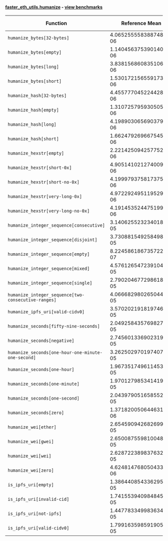 #### [faster_eth_utils.humanize](https://github.com/BobTheBuidler/faster-eth-utils/blob/master/faster_eth_utils/humanize.py) - [view benchmarks](https://github.com/BobTheBuidler/faster-eth-utils/blob/master/benchmarks/test_humanize_benchmarks.py)

| Function | Reference Mean | Faster Mean | % Change | Speedup (%) | x Faster | Faster |
|----------|---------------|-------------|----------|-------------|----------|--------|
| `humanize_bytes[32-bytes]` | 4.065255558388748e-06 | 2.6343471110935584e-06 | 35.20% | 54.32% | 1.54x | ✅ |
| `humanize_bytes[empty]` | 1.1404563753901404e-06 | 8.450204894113575e-07 | 25.91% | 34.96% | 1.35x | ✅ |
| `humanize_bytes[long]` | 3.8381568608351065e-06 | 2.4286165973163235e-06 | 36.72% | 58.04% | 1.58x | ✅ |
| `humanize_bytes[short]` | 1.530172156559173e-06 | 1.1880900497952277e-06 | 22.36% | 28.79% | 1.29x | ✅ |
| `humanize_hash[32-bytes]` | 4.455777045224428e-06 | 2.603701773312843e-06 | 41.57% | 71.13% | 1.71x | ✅ |
| `humanize_hash[empty]` | 1.3107257959305054e-06 | 8.527353995793227e-07 | 34.94% | 53.71% | 1.54x | ✅ |
| `humanize_hash[long]` | 4.1989030656903794e-06 | 2.418139410296346e-06 | 42.41% | 73.64% | 1.74x | ✅ |
| `humanize_hash[short]` | 1.662479269667545e-06 | 1.1950990400318617e-06 | 28.11% | 39.11% | 1.39x | ✅ |
| `humanize_hexstr[empty]` | 2.221425094257752e-06 | 6.913060842399103e-07 | 68.88% | 221.34% | 3.21x | ✅ |
| `humanize_hexstr[short-0x]` | 4.9051410212740095e-06 | 2.29928824499374e-06 | 53.12% | 113.33% | 2.13x | ✅ |
| `humanize_hexstr[short-no-0x]` | 4.199979375817375e-06 | 1.759854536476911e-06 | 58.10% | 138.65% | 2.39x | ✅ |
| `humanize_hexstr[very-long-0x]` | 4.972292495119529e-06 | 2.2170369629503656e-06 | 55.41% | 124.28% | 2.24x | ✅ |
| `humanize_hexstr[very-long-no-0x]` | 4.191453524475199e-06 | 1.8626716577576269e-06 | 55.56% | 125.02% | 2.25x | ✅ |
| `humanize_integer_sequence[consecutive]` | 3.140625523234018e-05 | 2.4779968488772714e-05 | 21.10% | 26.74% | 1.27x | ✅ |
| `humanize_integer_sequence[disjoint]` | 3.730881549258498e-05 | 3.0264009781575042e-05 | 18.88% | 23.28% | 1.23x | ✅ |
| `humanize_integer_sequence[empty]` | 8.224586186735722e-07 | 6.522995143063591e-07 | 20.69% | 26.09% | 1.26x | ✅ |
| `humanize_integer_sequence[mixed]` | 4.576126547239104e-05 | 3.79653112681024e-05 | 17.04% | 20.53% | 1.21x | ✅ |
| `humanize_integer_sequence[single]` | 2.7902046772986185e-05 | 2.086476721624264e-05 | 25.22% | 33.73% | 1.34x | ✅ |
| `humanize_integer_sequence[two-consecutive-ranges]` | 4.066682980265044e-05 | 3.373041156783683e-05 | 17.06% | 20.56% | 1.21x | ✅ |
| `humanize_ipfs_uri[valid-cidv0]` | 3.5702021918197466e-05 | 3.29733209392396e-05 | 7.64% | 8.28% | 1.08x | ✅ |
| `humanize_seconds[fifty-nine-seconds]` | 2.0492584357698277e-05 | 1.8888407891778374e-05 | 7.83% | 8.49% | 1.08x | ✅ |
| `humanize_seconds[negative]` | 2.7456013369023193e-05 | 1.8849479446165693e-05 | 31.35% | 45.66% | 1.46x | ✅ |
| `humanize_seconds[one-hour-one-minute-one-second]` | 3.2625029701974075e-05 | 2.0925209276688305e-05 | 35.86% | 55.91% | 1.56x | ✅ |
| `humanize_seconds[one-hour]` | 1.9673517496114533e-05 | 1.7702485719396156e-05 | 10.02% | 11.13% | 1.11x | ✅ |
| `humanize_seconds[one-minute]` | 1.9701279853414195e-05 | 1.8383401559644938e-05 | 6.69% | 7.17% | 1.07x | ✅ |
| `humanize_seconds[one-second]` | 2.0439790516585523e-05 | 1.8822953656979947e-05 | 7.91% | 8.59% | 1.09x | ✅ |
| `humanize_seconds[zero]` | 1.3718200506446315e-06 | 1.0575721528759553e-06 | 22.91% | 29.71% | 1.30x | ✅ |
| `humanize_wei[ether]` | 2.654590942682699e-05 | 2.5714586272743546e-05 | 3.13% | 3.23% | 1.03x | ✅ |
| `humanize_wei[gwei]` | 2.650087559810048e-05 | 2.5199151025549306e-05 | 4.91% | 5.17% | 1.05x | ✅ |
| `humanize_wei[wei]` | 2.6287223898376328e-05 | 2.4550037022478643e-05 | 6.61% | 7.08% | 1.07x | ✅ |
| `humanize_wei[zero]` | 4.6248147680504336e-06 | 3.936224670195098e-06 | 14.89% | 17.49% | 1.17x | ✅ |
| `is_ipfs_uri[empty]` | 1.3864408543362958e-05 | 1.4038329229948596e-05 | -1.25% | -1.24% | 0.99x | ❌ |
| `is_ipfs_uri[invalid-cid]` | 1.7415539409848455e-05 | 1.6678847111888914e-05 | 4.23% | 4.42% | 1.04x | ✅ |
| `is_ipfs_uri[not-ipfs]` | 1.4477833499836347e-05 | 1.471286551248421e-05 | -1.62% | -1.60% | 0.98x | ❌ |
| `is_ipfs_uri[valid-cidv0]` | 1.7991635985919054e-05 | 1.6781622288191196e-05 | 6.73% | 7.21% | 1.07x | ✅ |
